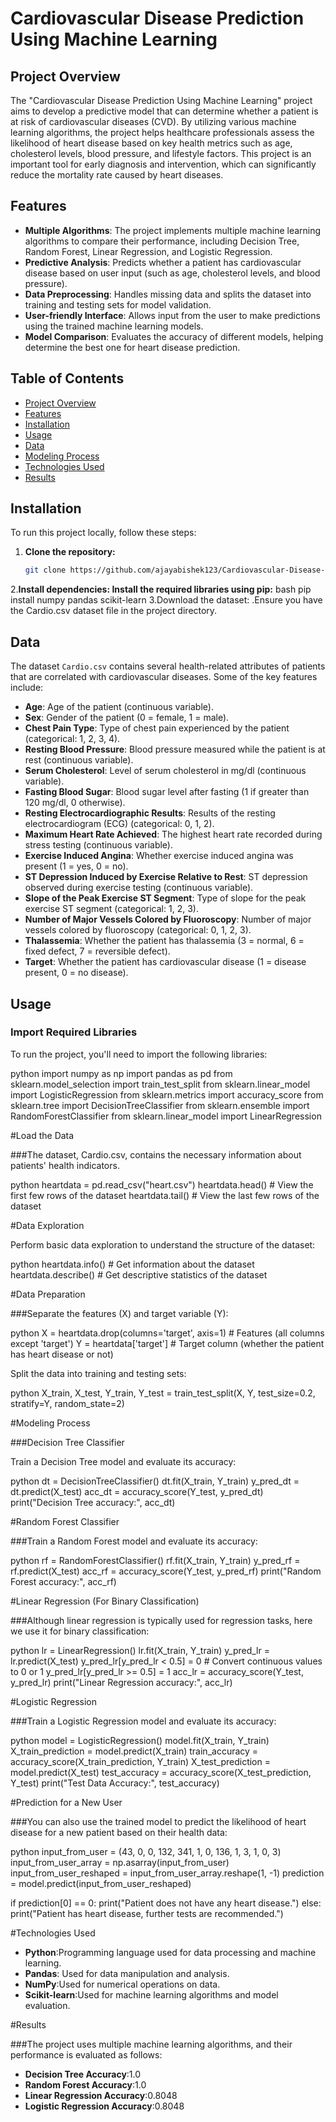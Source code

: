 # Cardiovascular Disease Prediction Using Machine Learning

## Project Overview

The "Cardiovascular Disease Prediction Using Machine Learning" project aims to develop a predictive model that can determine whether a patient is at risk of cardiovascular diseases (CVD). By utilizing various machine learning algorithms, the project helps healthcare professionals assess the likelihood of heart disease based on key health metrics such as age, cholesterol levels, blood pressure, and lifestyle factors. This project is an important tool for early diagnosis and intervention, which can significantly reduce the mortality rate caused by heart diseases.

## Features
- **Multiple Algorithms**: The project implements multiple machine learning algorithms to compare their performance, including Decision Tree, Random Forest, Linear Regression, and Logistic Regression.
- **Predictive Analysis**: Predicts whether a patient has cardiovascular disease based on user input (such as age, cholesterol levels, and blood pressure).
- **Data Preprocessing**: Handles missing data and splits the dataset into training and testing sets for model validation.
- **User-friendly Interface**: Allows input from the user to make predictions using the trained machine learning models.
- **Model Comparison**: Evaluates the accuracy of different models, helping determine the best one for heart disease prediction.

## Table of Contents
- [Project Overview](#project-overview)
- [Features](#features)
- [Installation](#installation)
- [Usage](#usage)
- [Data](#data)
- [Modeling Process](#modeling-process)
- [Technologies Used](#technologies-used)
- [Results](#results)

## Installation

To run this project locally, follow these steps:

1. **Clone the repository:**
   ```bash
   git clone https://github.com/ajayabishek123/Cardiovascular-Disease-Prediction.git
2.**Install dependencies: Install the required libraries using pip:**
   bash
  pip install numpy pandas scikit-learn
3.Download the dataset:
  .Ensure you have the Cardio.csv dataset file in the project directory.

## Data

The dataset `Cardio.csv` contains several health-related attributes of patients that are correlated with cardiovascular diseases. Some of the key features include:

- **Age**: Age of the patient (continuous variable).
- **Sex**: Gender of the patient (0 = female, 1 = male).
- **Chest Pain Type**: Type of chest pain experienced by the patient (categorical: 1, 2, 3, 4).
- **Resting Blood Pressure**: Blood pressure measured while the patient is at rest (continuous variable).
- **Serum Cholesterol**: Level of serum cholesterol in mg/dl (continuous variable).
- **Fasting Blood Sugar**: Blood sugar level after fasting (1 if greater than 120 mg/dl, 0 otherwise).
- **Resting Electrocardiographic Results**: Results of the resting electrocardiogram (ECG) (categorical: 0, 1, 2).
- **Maximum Heart Rate Achieved**: The highest heart rate recorded during stress testing (continuous variable).
- **Exercise Induced Angina**: Whether exercise induced angina was present (1 = yes, 0 = no).
- **ST Depression Induced by Exercise Relative to Rest**: ST depression observed during exercise testing (continuous variable).
- **Slope of the Peak Exercise ST Segment**: Type of slope for the peak exercise ST segment (categorical: 1, 2, 3).
- **Number of Major Vessels Colored by Fluoroscopy**: Number of major vessels colored by fluoroscopy (categorical: 0, 1, 2, 3).
- **Thalassemia**: Whether the patient has thalassemia (3 = normal, 6 = fixed defect, 7 = reversible defect).
- **Target**: Whether the patient has cardiovascular disease (1 = disease present, 0 = no disease).

## Usage

### Import Required Libraries

To run the project, you'll need to import the following libraries:

python
import numpy as np
import pandas as pd
from sklearn.model_selection import train_test_split
from sklearn.linear_model import LogisticRegression
from sklearn.metrics import accuracy_score
from sklearn.tree import DecisionTreeClassifier
from sklearn.ensemble import RandomForestClassifier
from sklearn.linear_model import LinearRegression

#Load the Data

###The dataset, Cardio.csv, contains the necessary information about patients' health indicators.

python
heartdata = pd.read_csv("heart.csv")
heartdata.head()  # View the first few rows of the dataset
heartdata.tail()  # View the last few rows of the dataset

#Data Exploration

Perform basic data exploration to understand the structure of the dataset:

 python
 heartdata.info()  # Get information about the dataset
 heartdata.describe()  # Get descriptive statistics of the dataset

 #Data Preparation

 ###Separate the features (X) and target variable (Y):

 python
 X = heartdata.drop(columns='target', axis=1)  # Features (all columns except 'target')
 Y = heartdata['target']  # Target column (whether the patient has heart disease or not)

 Split the data into training and testing sets:

 python
 X_train, X_test, Y_train, Y_test = train_test_split(X, Y, test_size=0.2, stratify=Y, random_state=2)

 #Modeling Process

 ###Decision Tree Classifier

Train a Decision Tree model and evaluate its accuracy:

python
dt = DecisionTreeClassifier()
dt.fit(X_train, Y_train)
y_pred_dt = dt.predict(X_test)
acc_dt = accuracy_score(Y_test, y_pred_dt)
print("Decision Tree accuracy:", acc_dt)

#Random Forest Classifier

###Train a Random Forest model and evaluate its accuracy:

 python
 rf = RandomForestClassifier()
 rf.fit(X_train, Y_train)
 y_pred_rf = rf.predict(X_test)
 acc_rf = accuracy_score(Y_test, y_pred_rf)
 print("Random Forest accuracy:", acc_rf)

 #Linear Regression (For Binary Classification)

###Although linear regression is typically used for regression tasks, here we use it for binary classification:

python
lr = LinearRegression()
lr.fit(X_train, Y_train)
y_pred_lr = lr.predict(X_test)
y_pred_lr[y_pred_lr < 0.5] = 0  # Convert continuous values to 0 or 1
y_pred_lr[y_pred_lr >= 0.5] = 1
acc_lr = accuracy_score(Y_test, y_pred_lr)
print("Linear Regression accuracy:", acc_lr)

#Logistic Regression

###Train a Logistic Regression model and evaluate its accuracy:

python
model = LogisticRegression()
model.fit(X_train, Y_train)
X_train_prediction = model.predict(X_train)
train_accuracy = accuracy_score(X_train_prediction, Y_train)
X_test_prediction = model.predict(X_test)
test_accuracy = accuracy_score(X_test_prediction, Y_test)
print("Test Data Accuracy:", test_accuracy)

#Prediction for a New User

###You can also use the trained model to predict the likelihood of heart disease for a new patient based on their health data:

python
input_from_user = (43, 0, 0, 132, 341, 1, 0, 136, 1, 3, 1, 0, 3)
input_from_user_array = np.asarray(input_from_user)
input_from_user_reshaped = input_from_user_array.reshape(1, -1)
prediction = model.predict(input_from_user_reshaped)

if prediction[0] == 0:
    print("Patient does not have any heart disease.")
else:
    print("Patient has heart disease, further tests are recommended.")
    

#Technologies Used

- **Python**:Programming language used for data processing and machine learning.
- **Pandas**: Used for data manipulation and analysis.
- **NumPy**:Used for numerical operations on data.
- **Scikit-learn**:Used for machine learning algorithms and model evaluation.

#Results

###The project uses multiple machine learning algorithms, and their performance is evaluated as follows:

- **Decision Tree Accuracy**:1.0
- **Random Forest Accuracy**:1.0
- **Linear Regression Accuracy**:0.8048
- **Logistic Regression Accuracy**:0.8048










 







 





